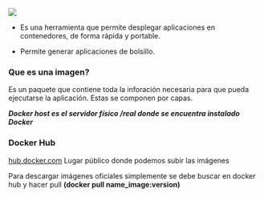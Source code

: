 ![](https://profile.es/wp-content/media/image.png ) 

* Es una herramienta que permite desplegar aplicaciones en contenedores, de forma rápida y portable.

* Permite generar aplicaciones de bolsillo.

### Que es una imagen?
Es un paquete que contiene toda la inforación necesaria para que pueda ejecutarse la aplicación. Estas se componen por capas.

***Docker host es el servidor físico /real donde se encuentra instalado Docker***

### Docker Hub
[hub.docker.com](https://hub.docker.com)
Lugar público donde podemos subir las imágenes

Para descargar imágenes oficiales simplemente se debe buscar en docker hub y hacer pull
**(docker pull name_image:version)**